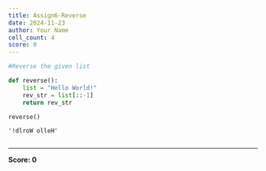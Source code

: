 ```yaml
---
title: Assign6-Reverse
date: 2024-11-23
author: Your Name
cell_count: 4
score: 0
---
```


```python
#Reverse the given list
```


```python
def reverse():
    list = "Hello World!"
    rev_str = list[::-1]
    return rev_str
```


```python
reverse()
```




    '!dlroW olleH'




```python

```


---
**Score: 0**
